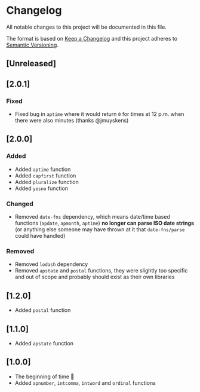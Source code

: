 # Changelog

All notable changes to this project will be documented in this file.

The format is based on [Keep a Changelog](http://keepachangelog.com/en/1.0.0/)
and this project adheres to [Semantic Versioning](http://semver.org/spec/v2.0.0.html).

## [Unreleased]

## [2.0.1]

### Fixed

- Fixed bug in `aptime` where it would return `0` for times at 12 p.m. when there were also minutes (thanks @jmuyskens)

## [2.0.0]

### Added

- Added `aptime` function
- Added `capfirst` function
- Added `pluralize` function
- Added `yesno` function

### Changed

- Removed `date-fns` dependency, which means date/time based functions (`apdate`, `apmonth`, `aptime`) **no longer can parse ISO date strings** (or anything else someone may have thrown at it that `date-fns/parse` could have handled)

### Removed

- Removed `lodash` dependency
- Removed `apstate` and `postal` functions, they were slightly too specific and out of scope and probably should exist as their own libraries

## [1.2.0]

- Added `postal` function

## [1.1.0]

- Added `apstate` function

## [1.0.0]

- The beginning of time :tada:
- Added `apnumber`, `intcomma`, `intword` and `ordinal` functions
